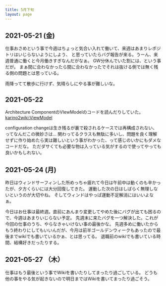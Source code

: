 ```yaml
---
title: 5月下旬
layout: page
---
```


## 2021-05-21 (金)

仕事おさめという事で今週はちょっと気合い入れて働いて、来週はあまりレポジトリはいじらないようにしよう、
と思っていたらバグ報告が来る。うーん、来週普通に働くと今月働きすぎなんだがなぁ。
GW分休んでいた割には、という事だが。
まぁ間に合わなかったら間に合わなかったでそれは抜ける側では無く残る側の問題とは思っている。

雨降ってて散歩に行けず、気晴らしにやる事が難しいな。

## 2021-05-22

Architecture ComponentのVIewModelのコードを読んだりしていた。[karino2wiki:ViewModel](https://github.com/karino2/karino2.github.io/wiki/ViewModel) 

configuration changeは生き残るが裏で殺されるケースでは再構成されない、ってなんだこの微妙さは…
関わってるクラスも無駄に多いし、問題を良く理解せずに作り始めたら実は難しいという事がわかった、って感じのいかにもダメなコードだな。
ただダサくても必要な物は入っている気がするので使ってやっても良いかもしれない。

## 2021-05-24 (月)

昨日はウィンドサーフィンした所めっちゃ疲れて今日は午前中は動くのも辛かったが、夕方くらいには大分回復してきた。
運動した次の日はしばらく無理しないというのが大切やね。
そしてウィンドはやっぱ運動不足解消にはいいよなぁ。

今日はお仕事は最終週。直前にあんまり変更してやめた後にバグが出ても困るので、今週はあまりいじらない予定。
先週末に来たバグを一つ解決した。これが今回の仕事のうち、やらなきゃいけない事の最後かな。
先週多めに働いたからもう終わりにしてもいいんだが、今月は前半ゴールデンウィークもあったので最後までwikiでも書いているかぁ、とは思ってる。
退職前のwikiでも書いている時間、結構好きだったりする。

## 2021-05-27 （木）

仕事はもう最後という事でWikiを書いたりしてまったり過ごしている。
どうも他の事をやる気が起きないので明日まではWikiを書いてまったり過ごそう。